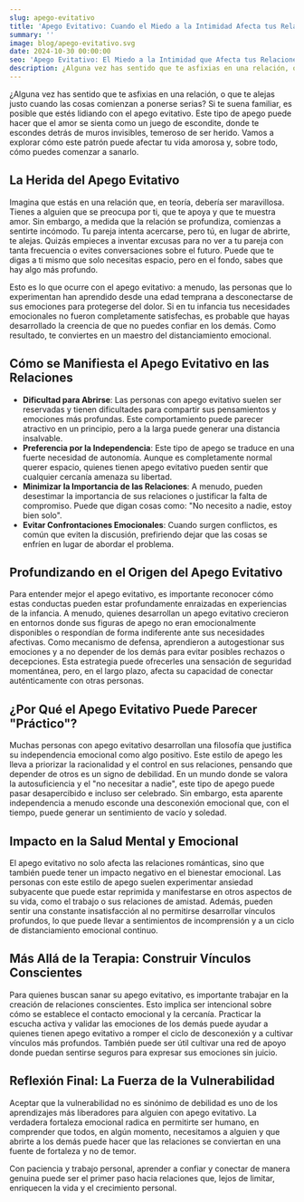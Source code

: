 ```yaml
---
slug: apego-evitativo
title: 'Apego Evitativo: Cuando el Miedo a la Intimidad Afecta tus Relaciones'
summary: ''
image: blog/apego-evitativo.svg
date: 2024-10-30 00:00:00
seo: 'Apego Evitativo: El Miedo a la Intimidad que Afecta tus Relaciones'
description: ¿Alguna vez has sentido que te asfixias en una relación, o que te alejas justo cuando las cosas comienzan a ponerse serias? Si te suena familiar, es…
---
```


¿Alguna vez has sentido que te asfixias en una relación, o que te alejas justo cuando las cosas comienzan a ponerse serias? Si te suena familiar, es posible que estés lidiando con el apego evitativo. Este tipo de apego puede hacer que el amor se sienta como un juego de escondite, donde te escondes detrás de muros invisibles, temeroso de ser herido. Vamos a explorar cómo este patrón puede afectar tu vida amorosa y, sobre todo, cómo puedes comenzar a sanarlo.

## La Herida del Apego Evitativo

Imagina que estás en una relación que, en teoría, debería ser maravillosa. Tienes a alguien que se preocupa por ti, que te apoya y que te muestra amor. Sin embargo, a medida que la relación se profundiza, comienzas a sentirte incómodo. Tu pareja intenta acercarse, pero tú, en lugar de abrirte, te alejas. Quizás empieces a inventar excusas para no ver a tu pareja con tanta frecuencia o evites conversaciones sobre el futuro. Puede que te digas a ti mismo que solo necesitas espacio, pero en el fondo, sabes que hay algo más profundo.

Esto es lo que ocurre con el apego evitativo: a menudo, las personas que lo experimentan han aprendido desde una edad temprana a desconectarse de sus emociones para protegerse del dolor. Si en tu infancia tus necesidades emocionales no fueron completamente satisfechas, es probable que hayas desarrollado la creencia de que no puedes confiar en los demás. Como resultado, te conviertes en un maestro del distanciamiento emocional.

## Cómo se Manifiesta el Apego Evitativo en las Relaciones

- **Dificultad para Abrirse**: Las personas con apego evitativo suelen ser reservadas y tienen dificultades para compartir sus pensamientos y emociones más profundas. Este comportamiento puede parecer atractivo en un principio, pero a la larga puede generar una distancia insalvable.
- **Preferencia por la Independencia**: Este tipo de apego se traduce en una fuerte necesidad de autonomía. Aunque es completamente normal querer espacio, quienes tienen apego evitativo pueden sentir que cualquier cercanía amenaza su libertad.
- **Minimizar la Importancia de las Relaciones**: A menudo, pueden desestimar la importancia de sus relaciones o justificar la falta de compromiso. Puede que digan cosas como: "No necesito a nadie, estoy bien solo".
- **Evitar Confrontaciones Emocionales**: Cuando surgen conflictos, es común que eviten la discusión, prefiriendo dejar que las cosas se enfríen en lugar de abordar el problema.

## Profundizando en el Origen del Apego Evitativo

Para entender mejor el apego evitativo, es importante reconocer cómo estas conductas pueden estar profundamente enraizadas en experiencias de la infancia. A menudo, quienes desarrollan un apego evitativo crecieron en entornos donde sus figuras de apego no eran emocionalmente disponibles o respondían de forma indiferente ante sus necesidades afectivas. Como mecanismo de defensa, aprendieron a autogestionar sus emociones y a no depender de los demás para evitar posibles rechazos o decepciones. Esta estrategia puede ofrecerles una sensación de seguridad momentánea, pero, en el largo plazo, afecta su capacidad de conectar auténticamente con otras personas.

## ¿Por Qué el Apego Evitativo Puede Parecer "Práctico"?

Muchas personas con apego evitativo desarrollan una filosofía que justifica su independencia emocional como algo positivo. Este estilo de apego les lleva a priorizar la racionalidad y el control en sus relaciones, pensando que depender de otros es un signo de debilidad. En un mundo donde se valora la autosuficiencia y el "no necesitar a nadie", este tipo de apego puede pasar desapercibido e incluso ser celebrado. Sin embargo, esta aparente independencia a menudo esconde una desconexión emocional que, con el tiempo, puede generar un sentimiento de vacío y soledad.

## Impacto en la Salud Mental y Emocional

El apego evitativo no solo afecta las relaciones románticas, sino que también puede tener un impacto negativo en el bienestar emocional. Las personas con este estilo de apego suelen experimentar ansiedad subyacente que puede estar reprimida y manifestarse en otros aspectos de su vida, como el trabajo o sus relaciones de amistad. Además, pueden sentir una constante insatisfacción al no permitirse desarrollar vínculos profundos, lo que puede llevar a sentimientos de incomprensión y a un ciclo de distanciamiento emocional continuo.

## Más Allá de la Terapia: Construir Vínculos Conscientes

Para quienes buscan sanar su apego evitativo, es importante trabajar en la creación de relaciones conscientes. Esto implica ser intencional sobre cómo se establece el contacto emocional y la cercanía. Practicar la escucha activa y validar las emociones de los demás puede ayudar a quienes tienen apego evitativo a romper el ciclo de desconexión y a cultivar vínculos más profundos. También puede ser útil cultivar una red de apoyo donde puedan sentirse seguros para expresar sus emociones sin juicio.

## Reflexión Final: La Fuerza de la Vulnerabilidad

Aceptar que la vulnerabilidad no es sinónimo de debilidad es uno de los aprendizajes más liberadores para alguien con apego evitativo. La verdadera fortaleza emocional radica en permitirte ser humano, en comprender que todos, en algún momento, necesitamos a alguien y que abrirte a los demás puede hacer que las relaciones se conviertan en una fuente de fortaleza y no de temor.

Con paciencia y trabajo personal, aprender a confiar y conectar de manera genuina puede ser el primer paso hacia relaciones que, lejos de limitar, enriquecen la vida y el crecimiento personal.
